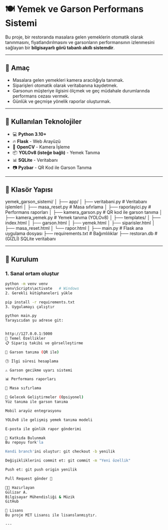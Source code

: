 # 🍽️ Yemek ve Garson Performans Sistemi

Bu proje, bir restoranda masalara gelen yemeklerin otomatik olarak tanınmasını, fiyatlandırılmasını ve garsonların performansının izlenmesini sağlayan bir **bilgisayarlı görü tabanlı akıllı sistemdir**.

---

## 🎯 Amaç

- Masalara gelen yemekleri kamera aracılığıyla tanımak.
- Siparişleri otomatik olarak veritabanına kaydetmek.
- Garsonun müşteriye ilgisini ölçmek ve geç müdahale durumlarında performans cezası vermek.
- Günlük ve geçmişe yönelik raporlar oluşturmak.

---

## 🔧 Kullanılan Teknolojiler

- 💻 **Python 3.10+**
- 🔥 **Flask** - Web Arayüzü
- 🎥 **OpenCV** - Kamera İşleme
- 📦 **YOLOv8 (isteğe bağlı)** - Yemek Tanıma
- 📊 **SQLite** - Veritabanı
- 📷 **Pyzbar** - QR Kod ile Garson Tanıma

---

## 🧱 Klasör Yapısı

yemek_garson_sistemi/
│
├── app/
│ ├── veritabani.py # Veritabanı işlemleri
│ ├── masa_reset.py # Masa sıfırlama
│ ├── raporlayici.py # Performans raporları
│ ├── kamera_garson.py # QR kod ile garson tanıma
│ ├── kamera_yemek.py # Yemek tanıma (YOLOv8)
│
├── templates/
│ ├── index.html
│ ├── garson.html
│ ├── yemek.html
│ ├── siparisler.html
│ ├── masa_reset.html
│ └── rapor.html
│
├── main.py # Flask ana uygulama dosyası
├── requirements.txt # Bağımlılıklar
├── restoran.db # (GİZLİ) SQLite veritabanı



---

## 🚀 Kurulum

### 1. Sanal ortam oluştur
```bash
python -m venv venv
venv\Scripts\activate   # Windows
2. Gerekli kütüphaneleri yükle

pip install -r requirements.txt
3. Uygulamayı çalıştır

python main.py
Tarayıcıdan şu adrese git:


http://127.0.0.1:5000
🧪 Temel Özellikler
📋 Sipariş takibi ve görselleştirme

👤 Garson tanıma (QR ile)

🕒 İlgi süresi hesaplama

⚠️ Garson gecikme uyarı sistemi

📊 Performans raporları

🔄 Masa sıfırlama

🧠 Gelecek Geliştirmeler (Opsiyonel)
Yüz tanıma ile garson tanıma

Mobil arayüz entegrasyonu

YOLOv8 ile gelişmiş yemek tanıma modeli

E-posta ile günlük rapor gönderimi

🤝 Katkıda Bulunmak
Bu repoyu fork'la

Kendi branch'ini oluştur: git checkout -b yenilik

Değişikliklerini commit et: git commit -m "Yeni özellik"

Push et: git push origin yenilik

Pull Request gönder 🚀

🧑‍🎓 Hazırlayan
Gülizar A.
Bilgisayar Mühendisliği & Müzik
GitHub

🏁 Lisans
Bu proje MIT Lisansı ile lisanslanmıştır.

---
